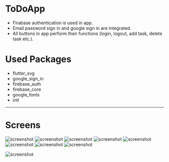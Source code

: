 # ToDoApp
- Firabase authentication is used in app. 
- Email password sign in and google sign in are integrated. 
- All buttons in app perform their functions (login, logout, add task, delete task etc.).

# Used Packages
- flutter_svg
- google_sign_in
- firebase_auth
- firebase_core
- google_fonts
- intl

****
# Screens
![screenshot](https://github.com/emrekorkmaz14/ToDoApp/blob/main/ekrangörüntüleri/1.png)
![screenshot](https://github.com/emrekorkmaz14/ToDoApp/blob/main/ekrangörüntüleri/2.png)
![screenshot](https://github.com/emrekorkmaz14/ToDoApp/blob/main/ekrangörüntüleri/3.png)
![screenshot](https://github.com/emrekorkmaz14/ToDoApp/blob/main/ekrangörüntüleri/4.png)
![screenshot](https://github.com/emrekorkmaz14/ToDoApp/blob/main/ekrangörüntüleri/5.png)
![screenshot](https://github.com/emrekorkmaz14/ToDoApp/blob/main/ekrangörüntüleri/6.png)
![screenshot](https://github.com/emrekorkmaz14/ToDoApp/blob/main/ekrangörüntüleri/7.png)
![screenshot](https://github.com/emrekorkmaz14/ToDoApp/blob/main/ekrangörüntüleri/9.png)

![screenshot](https://github.com/emrekorkmaz14/ToDoApp/blob/main/ekrangörüntüleri/8.png)


